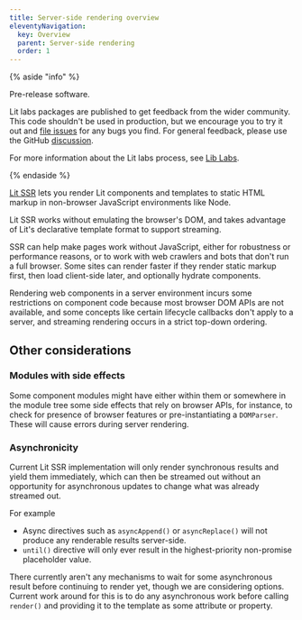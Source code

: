 ```yaml
---
title: Server-side rendering overview
eleventyNavigation:
  key: Overview
  parent: Server-side rendering
  order: 1
---
```


{% aside "info" %}

Pre-release software.

Lit labs packages are published to get feedback from the wider community. This code shouldn't be used in production, but we encourage you to try it out and [file issues](https://github.com/lit/lit/issues/new/choose) for any bugs you find. For general feedback, please use the GitHub [discussion](https://github.com/lit/lit/discussions).

For more information about the Lit labs process, see [Lib Labs](/libraries/labs/).

{% endaside %}

[Lit SSR](https://github.com/lit/lit/tree/main/packages/labs/ssr#readme) lets you render Lit components and templates to static HTML markup in non-browser JavaScript environments like Node.

Lit SSR works without emulating the browser's DOM, and takes advantage of Lit's declarative template format to support streaming.

SSR can help make pages work without JavaScript, either for robustness or performance reasons, or to work with web crawlers and bots that don't run a full browser. Some sites can render faster if they render static markup first, then load client-side later, and optionally hydrate components.

Rendering web components in a server environment incurs some restrictions on component code because most browser DOM APIs are not available, and some concepts like certain lifecycle callbacks don't apply to a server, and streaming rendering occurs in a strict top-down ordering.

## Other considerations

### Modules with side effects

Some component modules might have either within them or somewhere in the module tree some side effects that rely on browser APIs, for instance, to check for presence of browser features or pre-instantiating a `DOMParser`. These will cause errors during server rendering.

### Asynchronicity

Current Lit SSR implementation will only render synchronous results and yield them immediately, which can then be streamed out without an opportunity for asynchronous updates to change what was already streamed out.

For example
 - Async directives such as `asyncAppend()` or `asyncReplace()` will not produce any renderable results server-side.
 - `until()` directive will only ever result in the highest-priority non-promise placeholder value.

There currently aren't any mechanisms to wait for some asynchronous result before continuing to render yet, though we are considering options. Current work around for this is to do any asynchronous work before calling `render()` and providing it to the template as some attribute or property.